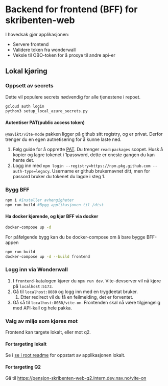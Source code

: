 # Backend for frontend (BFF) for skribenten-web

I hovedsak gjør applikasjonen:
* Servere frontend
* Validere token fra wonderwall
* Veksle til OBO-token for å proxye til andre api-er

## Lokal kjøring

### Oppsett av secrets
Dette vil populere secrets nødvendig for alle tjenestene i repoet.
```bash
gcloud auth login
python3 setup_local_azure_secrets.py
```

#### Autentiser PAT(public access token)

`@navikt/vite-mode` pakken ligger på github sitt registry, og er privat. Derfor trenger du en egen autnetisering for å kunne laste ned.

1. Følg guide for å opprette [PAT](https://docs.github.com/en/authentication/keeping-your-account-and-data-secure/managing-your-personal-access-tokens#creating-a-personal-access-token-classic). Du trenger `read:packages` scopet. Husk å kopier og lagre tokenet i 1password, dette er eneste gangen du kan hente det.
2. Logg inn med `npm login --registry=https://npm.pkg.github.com --auth-type=legacy`. Username er github brukernavnet ditt, men for passord bruker du tokenet du lagde i steg 1.

### Bygg BFF
```bash
npm i #Installer avhengigheter
npm run build #Bygg applikasjonen til /dist
```

#### Ha docker kjørende, og kjør BFF via docker
```bash
docker-compose up -d
```

For påfølgende bygg kan du be docker-compose om å bare bygge BFF-appen
```bash
npm run build
docker-compose up -d --build frontend
```

### Logg inn via Wonderwall
1. I `frontend`-katalogen kjører du `npm run dev`. Vite-devserver vil nå kjøre på `localhost:5173`.
2. Gå til `localhost:8080` og logg inn med en trygdeetat bruker.
   1. Etter redirect vil du få en feilmelding, det er forventet.
3. Gå så til `localhost:8080/vite-on`. Frontenden skal nå være tilgjengelig med API-kall og hele pakka.

### Valg av miljø som kjøres mot
Frontend kan targete lokalt, eller mot q2. 

#### For targeting lokalt
Se i [se i root readme](../../README.md) for oppstart av applikasjonen lokalt. 

#### For targeting Q2
Gå til https://pensjon-skribenten-web-q2.intern.dev.nav.no/vite-on

